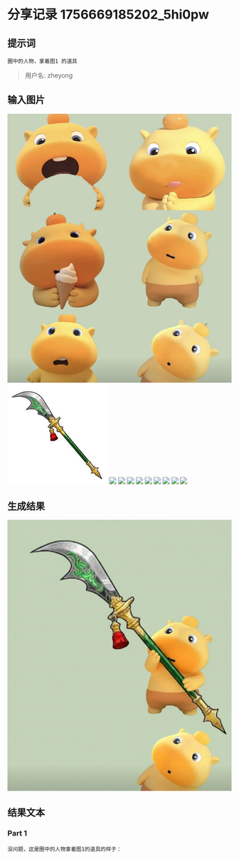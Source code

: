 # 分享记录 1756669185202_5hi0pw

## 提示词

```
圈中的人物，拿着图1 的道具
```

> 用户名: zheyong

## 输入图片

![](./inputs/scene.png)
![](./inputs/character_0.png)
![](./inputs/character_1.png)
![](./inputs/character_2.png)
![](./inputs/character_3.png)
![](./inputs/character_4.png)
![](./inputs/character_5.png)
![](./inputs/character_6.png)
![](./inputs/character_7.png)
![](./inputs/character_8.png)
![](./inputs/character_9.png)

## 生成结果

![](./outputs/result_part_1.png)

## 结果文本

### Part 1

```
没问题，这是圈中的人物拿着图1的道具的样子： 
```
